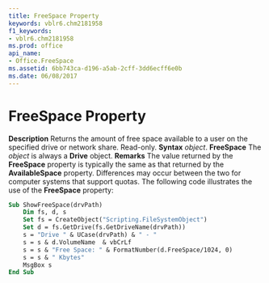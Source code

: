 ```yaml
---
title: FreeSpace Property
keywords: vblr6.chm2181958
f1_keywords:
- vblr6.chm2181958
ms.prod: office
api_name:
- Office.FreeSpace
ms.assetid: 6bb743ca-d196-a5ab-2cff-3dd6ecff6e0b
ms.date: 06/08/2017
---
```



# FreeSpace Property



 **Description**
Returns the amount of free space available to a user on the specified drive or network share. Read-only.
 **Syntax**
 _object_. **FreeSpace**
The  _object_ is always a **Drive** object.
 **Remarks**
The value returned by the  **FreeSpace** property is typically the same as that returned by the **AvailableSpace** property. Differences may occur between the two for computer systems that support quotas.
The following code illustrates the use of the  **FreeSpace** property:



```vb
Sub ShowFreeSpace(drvPath)
    Dim fs, d, s
    Set fs = CreateObject("Scripting.FileSystemObject")
    Set d = fs.GetDrive(fs.GetDriveName(drvPath))
    s = "Drive " & UCase(drvPath) & " - " 
    s = s & d.VolumeName  & vbCrLf
    s = s & "Free Space: " & FormatNumber(d.FreeSpace/1024, 0) 
    s = s & " Kbytes"
    MsgBox s
End Sub
```


